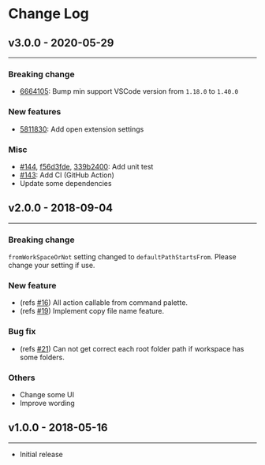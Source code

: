 # Change Log

## v3.0.0 - 2020-05-29
---

### Breaking change

* [6664105](https://github.com/YoshinoriN/vscode-current-file-path-extension/commit/66641059a8263cf4d9d70986b5f424d65b6d5f38): Bump min support VSCode version from `1.18.0` to `1.40.0`

### New features

* [5811830](https://github.com/YoshinoriN/vscode-current-file-path-extension/commit/58118304a2a068b69fa544b3268bee578615f0fb): Add open extension settings

### Misc

* [#144](https://github.com/YoshinoriN/vscode-current-file-path-extension/pull/144), [f56d3fde](https://github.com/YoshinoriN/vscode-current-file-path-extension/commit/f56d3fde4855902d8f54aefd4a10e4f62d8c90b7), [339b2400](https://github.com/YoshinoriN/vscode-current-file-path-extension/commit/339b240067e161b292da25160a4223278539a313): Add unit test
* [#143](https://github.com/YoshinoriN/vscode-current-file-path-extension/pull/143): Add CI (GitHub Action)
* Update some dependencies

## v2.0.0 - 2018-09-04
---

### Breaking change

`fromWorkSpaceOrNot` setting changed to `defaultPathStartsFrom`. Please change your setting if use.

### New feature

* (refs [#16](https://github.com/YoshinoriN/vscode-current-file-path-extension/issues/16)) All action callable from command palette.
* (refs [#19](https://github.com/YoshinoriN/vscode-current-file-path-extension/issues/19)) Implement copy file name feature.

### Bug fix

* (refs [#21](https://github.com/YoshinoriN/vscode-current-file-path-extension/issues/21)) Can not get correct each root folder path if workspace has some folders.

### Others

* Change some UI
* Improve wording

## v1.0.0 - 2018-05-16
---

* Initial release
